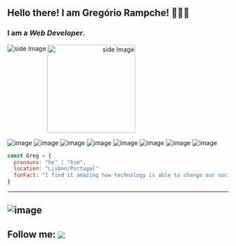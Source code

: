 ## Hello there! I am Gregório Rampche! 🧑🏻‍💻

### I am a *Web Developer*.

<a href="https://github.com/rampche/convoychat">
  <img align="left" alt="side Image" src="https://github-readme-stats.vercel.app/api/top-langs/?username=rampche&theme=nightowl&hide=html&layout=compact" />
</a>

<a align="right">
<img src="https://github.com/sciencepal/sciencepal/blob/master/assets/life_balance.gif" alt="side Image" align="center" width="200" height="auto" />
</a>


![image](https://img.shields.io/badge/TypeScript-007ACC?style=for-the-badge&logo=typescript&logoColor=white)
![image](https://img.shields.io/badge/JavaScript-323330?style=for-the-badge&logo=javascript&logoColor=F7DF1E)
![image](https://img.shields.io/badge/React-20232A?style=for-the-badge&logo=react&logoColor=61DAFB)
![image](https://img.shields.io/badge/CSS3-1572B6?style=for-the-badge&logo=css3&logoColor=white)
![image](https://img.shields.io/badge/HTML5-E34F26?style=for-the-badge&logo=html5&logoColor=white)
![image](https://img.shields.io/badge/Node.js-43853D?style=for-the-badge&logo=node.js&logoColor=white)
![image](https://img.shields.io/badge/Tailwind_CSS-38B2AC?style=for-the-badge&logo=tailwind-css&logoColor=white)
![image](https://img.shields.io/badge/Sass-CC6699?style=for-the-badge&logo=sass&logoColor=white)

```javascript
const Greg = {
  pronouns: "he" | "him",
  location: "Lisbon/Portugal"
  funFact: "I find it amazing how technology is able to change our social relationships."
}
```
---
![image](https://komarev.com/ghpvc/?username=rampche&color=brightgreen)
---

Follow me:
<a href="https://www.linkedin.com/in/gregoriorampche/">
<img align="center" src="https://img.shields.io/badge/LinkedIn-0077B5?style=for-the-badge&logo=linkedin&logoColor=white" />
</a>
---
